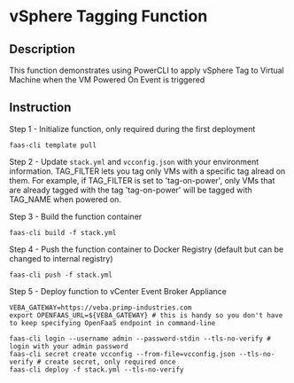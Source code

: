 # vSphere Tagging Function

## Description

This function demonstrates using PowerCLI to apply vSphere Tag to Virtual Machine when the VM Powered On Event is triggered

## Instruction

Step 1 - Initialize function, only required during the first deployment

```
faas-cli template pull
```

Step 2 - Update `stack.yml` and `vcconfig.json` with your environment information. TAG_FILTER lets you tag only VMs with a specific tag alread on them. For example, if TAG_FILTER is set to 'tag-on-power', only VMs that are already tagged with the tag 'tag-on-power' will be tagged with TAG_NAME when powered on.

Step 3 - Build the function container

```
faas-cli build -f stack.yml
```

Step 4 - Push the function container to Docker Registry (default but can be changed to internal registry)

```
faas-cli push -f stack.yml
```

Step 5 - Deploy function to vCenter Event Broker Appliance

```
VEBA_GATEWAY=https://veba.primp-industries.com
export OPENFAAS_URL=${VEBA_GATEWAY} # this is handy so you don't have to keep specifying OpenFaaS endpoint in command-line

faas-cli login --username admin --password-stdin --tls-no-verify # login with your admin password
faas-cli secret create vcconfig --from-file=vcconfig.json --tls-no-verify # create secret, only required once
faas-cli deploy -f stack.yml --tls-no-verify
```
